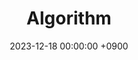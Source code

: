 ---
layout  : category
title   : Algorithm
summary : 
date    : 2023-12-18 00:00:00 +0900
updated : 2023-12-18 00:00:00 +0900
tag     : category algorithm
toc     : true
public  : true
comment : false
parent  : [[/index]]
latex   : false
---